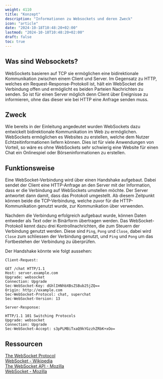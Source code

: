 ```yaml
---
weight: 4110
title: "Konzept"
description: "Informationen zu Websockets und deren Zweck"
icon: "article"
date: "2024-10-18T10:48:20+02:00"
lastmod: "2024-10-18T10:48:20+02:00"
draft: false
toc: true
---
```


## Was sind Websockets?

WebSockets basieren auf TCP sie ermöglichen eine bidirektionale Kommunikation
zwischen einem Client und Server. Im Gegensatz zu HTTP, welches ein
Request-Response-Protokoll ist, hält ein WebSocket die Verbindung offen und
ermöglicht es beiden Parteien Nachrichten zu senden. So ist für einen Server
möglich denn Client über Ereignisse zu informieren, ohne das dieser wie bei
HTTP eine Anfrage senden muss.

## Zweck

Wie bereits in der Einleitung angedeutet wurden WebSockets dazu entwickelt
bidirektionale Kommunikation im Web zu ermöglichen. WebSockets ermöglichen es
Websites zu erstellen, welche dem Nutzer Echtzeitinformationen liefern können.
Dies ist für viele Anwendungen von Vorteil, so wäre es ohne WebSockets sehr
schwierig eine Website für einen Chat ein Onlinespiel oder Börseninformationen
zu erstellen.

## Funktionsweise

Eine WebSocket-Verbindung wird über einen Handshake aufgebaut.
Dabei sendet der Client eine HTTP-Anfrage an den Server mit der Information,
dass er die Verbindung auf WebSockets umstellen möchte. Der Server antwortet
dann damit, dass das Protokoll umgestellt. Ab diesem Zeitpunkt können beide
die TCP-Verbindung, welche zuvor für die HTTP-Kommunikation genutzt wurde,
zur Kommunikation über verwenden.

Nachdem die Verbindung erfolgreich aufgebaut wurde, können Daten entweder
als Text oder in Binärform übertragen werden. Das WebSocket-Protokoll
kennt dazu drei Kontrollnachrichten, die zum Steuern der Verbindung genutzt
werden. Diese sind `Ping`, `Pong` und `Close`, dabei wird `Close` zum
schliessen der Verbindung genutzt, und `Ping` und `Pong` um das Fortbestehen
der Verbindung zu überprüfen.

Der Handshake könnte wie folgt aussehen:

`Client-Request:`
```http
GET /chat HTTP/1.1
Host: server.example.com
Upgrade: websocket
Connection: Upgrade
Sec-WebSocket-Key: dGhlIHNhbXBsZSBub25jZQ==
Origin: http://example.com
Sec-WebSocket-Protocol: chat, superchat
Sec-WebSocket-Version: 13
```

`Server-Response:`
```http
HTTP/1.1 101 Switching Protocols
Upgrade: websocket
Connection: Upgrade
Sec-WebSocket-Accept: s3pPLMBiTxaQ9kYGzzhZRbK+xOo=
```

## Ressourcen

[The WebSocket Protocol](https://datatracker.ietf.org/rfc6455)  
[WebSocket - Wikipedia](https://en.wikipedia.org/wiki/WebSocket)  
[The WebSocket API - Mozilla](https://developer.mozilla.org/en-US/docs/Web/API/WebSockets_API)  
[WebSocket - Mozilla](https://developer.mozilla.org/en-US/docs/Web/API/WebSocket)  
